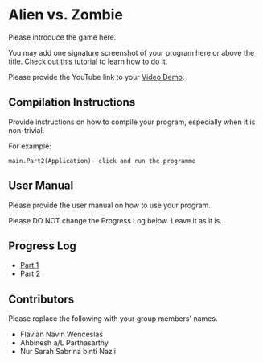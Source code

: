 # Alien vs. Zombie

Please introduce the game here.

You may add one signature screenshot of your program here or above the title. Check out [this tutorial](https://www.digitalocean.com/community/tutorials/markdown-markdown-images) to learn how to do it.

Please provide the YouTube link to your [Video Demo](https://youtu.be/B6FVB1fcJWs).

## Compilation Instructions

Provide instructions on how to compile your program, especially when it is non-trivial.

For example:

```
main.Part2(Application)- click and run the programme
```

## User Manual

Please provide the user manual on how to use your program.

Please DO NOT change the Progress Log below. Leave it as it is.

## Progress Log

- [Part 1](PART1.md)
- [Part 2](PART2.md)

## Contributors

Please replace the following with your group members' names. 

- Flavian Navin Wenceslas
- Ahbinesh a/L Parthasarthy
- Nur Sarah Sabrina binti Nazli 


